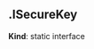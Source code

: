 <a name="module_miot/service/security--module.exports.ISecureKey"></a>

## .ISecureKey
**Kind**: static interface  
